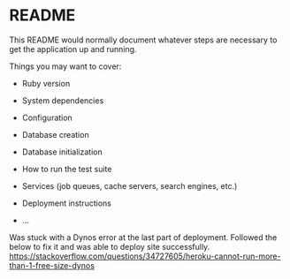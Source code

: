 # README

This README would normally document whatever steps are necessary to get the
application up and running.

Things you may want to cover:

* Ruby version

* System dependencies

* Configuration

* Database creation

* Database initialization

* How to run the test suite

* Services (job queues, cache servers, search engines, etc.)

* Deployment instructions

* ...

Was stuck with a Dynos error at the last part of deployment. Followed the below to fix it and was able to deploy site successfully.
https://stackoverflow.com/questions/34727605/heroku-cannot-run-more-than-1-free-size-dynos 
